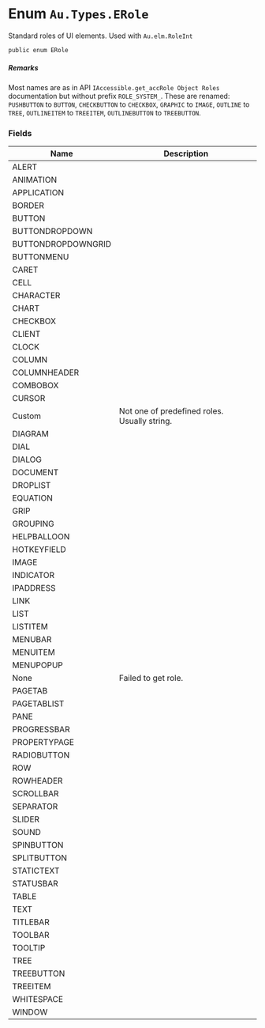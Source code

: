 # Enum `Au.Types.ERole`

Standard roles of UI elements. Used with `Au.elm.RoleInt`

```
public enum ERole
```

##### Remarks

Most names are as in API `IAccessible.get_accRole Object Roles` documentation but without prefix `ROLE_SYSTEM_`. These are renamed: `PUSHBUTTON` to `BUTTON`, `CHECKBUTTON` to `CHECKBOX`, `GRAPHIC` to `IMAGE`, `OUTLINE` to `TREE`, `OUTLINEITEM` to `TREEITEM`, `OUTLINEBUTTON` to `TREEBUTTON`.

### Fields

| Name | Description |
| --- | --- |
| ALERT |  |
| ANIMATION |  |
| APPLICATION |  |
| BORDER |  |
| BUTTON |  |
| BUTTONDROPDOWN |  |
| BUTTONDROPDOWNGRID |  |
| BUTTONMENU |  |
| CARET |  |
| CELL |  |
| CHARACTER |  |
| CHART |  |
| CHECKBOX |  |
| CLIENT |  |
| CLOCK |  |
| COLUMN |  |
| COLUMNHEADER |  |
| COMBOBOX |  |
| CURSOR |  |
| Custom | Not one of predefined roles. Usually string. |
| DIAGRAM |  |
| DIAL |  |
| DIALOG |  |
| DOCUMENT |  |
| DROPLIST |  |
| EQUATION |  |
| GRIP |  |
| GROUPING |  |
| HELPBALLOON |  |
| HOTKEYFIELD |  |
| IMAGE |  |
| INDICATOR |  |
| IPADDRESS |  |
| LINK |  |
| LIST |  |
| LISTITEM |  |
| MENUBAR |  |
| MENUITEM |  |
| MENUPOPUP |  |
| None | Failed to get role. |
| PAGETAB |  |
| PAGETABLIST |  |
| PANE |  |
| PROGRESSBAR |  |
| PROPERTYPAGE |  |
| RADIOBUTTON |  |
| ROW |  |
| ROWHEADER |  |
| SCROLLBAR |  |
| SEPARATOR |  |
| SLIDER |  |
| SOUND |  |
| SPINBUTTON |  |
| SPLITBUTTON |  |
| STATICTEXT |  |
| STATUSBAR |  |
| TABLE |  |
| TEXT |  |
| TITLEBAR |  |
| TOOLBAR |  |
| TOOLTIP |  |
| TREE |  |
| TREEBUTTON |  |
| TREEITEM |  |
| WHITESPACE |  |
| WINDOW |  |